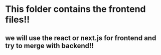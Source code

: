 # This folder contains the frontend files!!

## we will use the react or next.js for frontend and try to merge with backend!!
